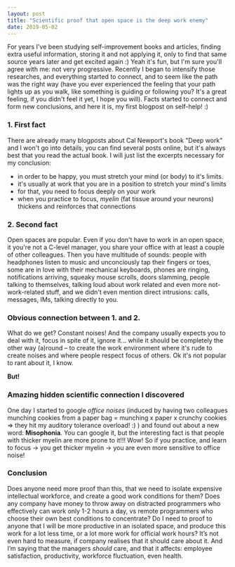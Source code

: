 ```yaml
---
layout: post
title: "Scientific proof that open space is the deep work enemy"
date: 2019-05-02
---
```


For years I've been studying self-improvement books and articles, finding extra useful information, storing it and not applying it, only to find that same source years later and get excited again :) Yeah it's fun, but I'm sure you'll agree with me: not very progressive.
Recently I began to intensify those researches, and everything started to connect, and to seem like the path was the right way (have you ever experienced the feeling that your path lights up as you walk, like something is guiding or following you? It's a great feeling, if you didn't feel it yet, I hope you will).
Facts started to connect and form new conclusions, and here it is, my first blogpost on self-help! :)

### 1. First fact

There are already many blogposts about Cal Newport's book "Deep work" and I won't go into details, you can find several posts online, but it's always best that you read the actual book. I will just list the excerpts necessary for my conclusion: 

- in order to be happy, you must stretch your mind (or body) to it's limits. 
- it's usually at work that you are in a position to stretch your mind's limits
- for that, you need to focus deeply on your work
- when you practice to focus, _myelin_ (fat tissue around your neurons) thickens and reinforces that connections 


### 2. Second fact

Open spaces are popular. Even if you don't have to work in an open space, it you're not a C-level manager, you share your office with at least a couple of other colleagues. Then you have multitude of sounds: people with headphones listen to music and unconciously tap their fingers or toes, some are in love with their mechanical keyboards, phones are ringing, notifications arriving, squeaky mouse scrolls, doors slamming, people talking to themselves, talking loud about work related and even more not-work-related stuff, and we didn't even mention direct intrusions: calls, messages, IMs, talking directly to you. 


### Obvious connection between 1. and 2.

What do we get? Constant noises! And the company usually expects you to deal with it, focus in spite of it, ignore it... while it should be completely the other way (a)round – to create the work environment where it's rude to create noises and where people respect focus of others. Ok it's not popular to rant about it, I know.

**But!**

### Amazing hidden scientific connection I discovered

One day I started to google _office noises_ (induced by having two colleagues munching cookies from a paper bag = munching x paper x crunchy cookies => they hit my auditory tolerance overload! :) ) and found out about a new word: **Misophonia**. You can google it, but the interesting fact is that people with thicker myelin are more prone to it!!! Wow! So if you practice, and learn to focus -> you get thicker myelin -> you are even more sensitive to office noise!

### Conclusion

Does anyone need more proof than this, that we need to isolate expensive intellectual workforce, and create a good work conditions for them? Does any company have money to throw away on distracted programmers who effectively can work only 1-2 hours a day, vs remote programmers who choose their own best conditions to concentrate? Do I need to proof to anyone that I will be more productive in an isolated space, and produce this work for a lot less time, or a lot more work for official work hours? It’s not even hard to measure, if company realises that it should care about it. And I’m saying that the managers _should_ care, and that it affects: employee satisfaction, productivity, workforce fluctuation, even health.
